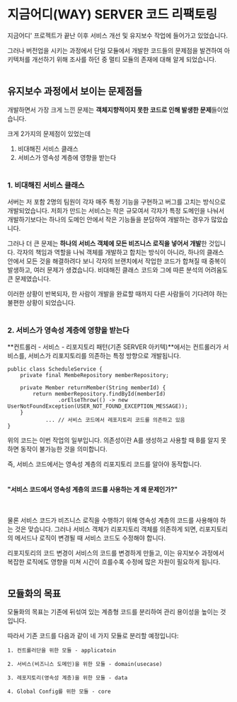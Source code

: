 # 지금어디(WAY) SERVER 코드 리팩토링

지금어디' 프로젝트가 끝난 이후 서비스 개선 및 유지보수 작업에 들어가고 있었습니다.

그러나 버전업을 시키는 과정에서 단일 모듈에서 개발한 코드들의 문제점을 발견하여 아키텍처를 개선하기 위해 조사를 하던 중 멀티 모듈의 존재에 대해 알게 되었습니다.
<br><br>

## 유지보수 과정에서 보이는 문제점들
개발하면서 가장 크게 느낀 문제는 **객체지향적이지 못한 코드로 인해 발생한 문제**들이었습니다.

크게 2가지의 문제점이 있었는데
1. 비대해진 서비스 클래스
2. 서비스가 영속성 계층에 영향을 받는다
<br><br>

### 1. 비대해진 서비스 클래스
서버는 저 포함 2명의 팀원이 각자 매주 특정 기능을 구현하고 버그를 고치는 방식으로 개발되었습니다. 저희가 만드는 서비스는 작은 규모여서 각자가 특정 도메인을 나눠서 개발하기보다는 하나의 도메인 안에서 작은 기능들을 분담하여 개발하는 경우가 많았습니다.

그러나 더 큰 문제는 **하나의 서비스 객체에 모든 비즈니스 로직을 넣어서 개발**한 것입니다. 각자의 책임과 역할을 나눠 객체를 개발하고 합치는 방식이 아니라, 하나의 클래스 안에서 모든 것을 해결하려다 보니 각자의 브랜치에서 작업한 코드가 합쳐질 때 중복이 발생하고, 여러 문제가 생겼습니다. 비대해진 클래스 코드와 그에 따른 분석의 어려움도 큰 문제였습니다.

이러한 상황이 반복되자, 한 사람이 개발을 완료할 때까지 다른 사람들이 기다려야 하는 불편한 상황이 되었습니다.
<br><br>

### 2. 서비스가 영속성 계층에 영향을 받는다
**컨트롤러 - 서비스 - 리포지토리 패턴(기존 SERVER 아키텍)**에서는 컨트롤러가 서비스를, 서비스가 리포지토리를 의존하는 특정 방향으로 개발됩니다.

```
public class ScheduleService {
    private final MembeRepository memberRepository;

    private Member returnMember(String memberId) {
        return memberRepository.findById(memberId)
                .orElseThrow(() -> new UserNotFoundException(USER_NOT_FOUND_EXCEPTION_MESSAGE));
    }
        	... // 서비스 코드에서 레포지토리 코드를 의존하고 있음
}
```

위의 코드는 이번 작업의 일부입니다. 의존성이란 A를 생성하고 사용할 때 B를 알지 못하면 동작이 불가능한 것을 의미합니다. 

즉, 서비스 코드에서는 영속성 계층의 리포지토리 코드를 알아야 동작합니다.
<br><br>

#### "서비스 코드에서 영속성 계층의 코드를 사용하는 게 왜 문제인가?"
<br>

물론 서비스 코드가 비즈니스 로직을 수행하기 위해 영속성 계층의 코드를 사용해야 하는 것은 맞습니다. 그러나 서비스 객체가 리포지토리 객체를 의존하게 되면, 리포지토리의 메서드나 로직이 변경될 때 서비스 코드도 수정해야 합니다.

리포지토리의 코드 변경이 서비스의 코드를 변경하게 만들고, 이는 유지보수 과정에서 복잡한 로직에도 영향을 미쳐 시간이 흐를수록 수정에 많은 자원이 필요하게 됩니다.
<br><br>

## 모듈화의 목표
모듈화의 목표는 기존에 뒤섞여 있는 계층형 코드를 분리하여 관리 용이성을 높이는 것입니다. 

따라서 기존 코드를 다음과 같이 네 가지 모듈로 분리할 예정입니다:
```
1. 컨트롤러단을 위한 모듈 - applicatoin

2. 서비스(비즈니스 도메인)을 위한 모듈 - domain(usecase)

3. 레포지토리(영속성 계층)을 위한 모듈 - data

4. Global Config를 위한 모듈 - core
```

